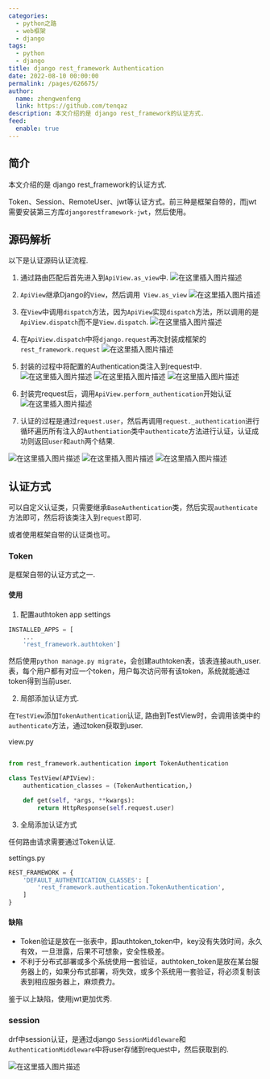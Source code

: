 ```yaml
---
categories: 
  - python之路
  - web框架
  - django
tags: 
  - python
  - django
title: django rest_framework Authentication
date: 2022-08-10 00:00:00
permalink: /pages/626675/
author: 
  name: zhengwenfeng
  link: https://github.com/tenqaz
description: 本文介绍的是 django rest_framework的认证方式.
feed: 
  enable: true
---
```




## 简介

本文介绍的是 django rest_framework的认证方式.

Token、Session、RemoteUser、jwt等认证方式。前三种是框架自带的，而jwt需要安装第三方库`djangorestframework-jwt`，然后使用。

## 源码解析

以下是认证源码认证流程.

1. 通过路由匹配后首先进入到`ApiView.as_view`中.
![在这里插入图片描述](https://gcore.jsdelivr.net/gh/tenqaz/BLOG-CDN@main/1604217645776.png#alt=)

2. `ApiView`继承Django的`View`，然后调用` View.as_view`
![在这里插入图片描述](https://gcore.jsdelivr.net/gh/tenqaz/BLOG-CDN@main/1604217692151.png#alt=)

3. 在`View`中调用`dispatch`方法，因为`ApiView`实现`dispatch`方法，所以调用的是`ApiView.dispatch`而不是`View.dispatch`.
![在这里插入图片描述](https://gcore.jsdelivr.net/gh/tenqaz/BLOG-CDN@main/1604217722635.png#alt=)

4. 在`ApiView.dispatch`中将`django.request`再次封装成框架的`rest_framework.request`
![在这里插入图片描述](https://gcore.jsdelivr.net/gh/tenqaz/BLOG-CDN@main/1604217752105.png#alt=)

5.  封装的过程中将配置的Authentication类注入到request中.
![在这里插入图片描述](https://gcore.jsdelivr.net/gh/tenqaz/BLOG-CDN@main/1604217777505.png#alt=)
![在这里插入图片描述](https://gcore.jsdelivr.net/gh/tenqaz/BLOG-CDN@main/1604217802098.png#alt=)
![在这里插入图片描述](https://gcore.jsdelivr.net/gh/tenqaz/BLOG-CDN@main/1604217826988.png#alt=)
6. 封装完request后，调用`ApiView.perform_authentication`开始认证
![在这里插入图片描述](https://gcore.jsdelivr.net/gh/tenqaz/BLOG-CDN@main/1604217857749.png#alt=)

7. 认证的过程是通过`request.user`，然后再调用`request._authentication`进行循环遍历所有注入的`Authentiation`类中`authenticate`方法进行认证，认证成功则返回`user`和`auth`两个结果.

![在这里插入图片描述](https://gcore.jsdelivr.net/gh/tenqaz/BLOG-CDN@main/1604217884904.png#alt=)
![在这里插入图片描述](https://gcore.jsdelivr.net/gh/tenqaz/BLOG-CDN@main/1604217914132.png#alt=)
![在这里插入图片描述](https://gcore.jsdelivr.net/gh/tenqaz/BLOG-CDN@main/1604217936978.png#alt=)

## 认证方式

可以自定义认证类，只需要继承`BaseAuthentication`类，然后实现`authenticate`方法即可，然后将该类注入到`request`即可.

或者使用框架自带的认证类也可。

### Token

是框架自带的认证方式之一.

#### 使用

1. 配置authtoken app
settings
```python
INSTALLED_APPS = [
    ...
    'rest_framework.authtoken']
```

然后使用`python manage.py migrate`，会创建authtoken表，该表连接auth_user.表，每个用户都有对应一个token，用户每次访问带有该token，系统就能通过token得到当前user. 

2. 局部添加认证方式.

在`TestView`添加`TokenAuthentication`认证, 路由到TestView时，会调用该类中的`authenticate`方法，通过token获取到user.

view.py
```python

from rest_framework.authentication import TokenAuthentication

class TestView(APIView):
    authentication_classes = (TokenAuthentication,)

    def get(self, *args, **kwargs):
        return HttpResponse(self.request.user)
```

3. 全局添加认证方式

任何路由请求需要通过Token认证.

settings.py
```python
REST_FRAMEWORK = {
    'DEFAULT_AUTHENTICATION_CLASSES': [
        'rest_framework.authentication.TokenAuthentication',
    ]
}
```

#### 缺陷

* Token验证是放在一张表中，即authtoken_token中，key没有失效时间，永久有效，一旦泄露，后果不可想象，安全性极差。　　
* 不利于分布式部署或多个系统使用一套验证，authtoken_token是放在某台服务器上的，如果分布式部署，将失效，或多个系统用一套验证，将必须复制该表到相应服务器上，麻烦费力。

鉴于以上缺陷，使用jwt更加优秀.

### session 

drf中session认证，是通过django `SessionMiddleware`和`AuthenticationMiddleware`中将user存储到request中，然后获取到的.

![在这里插入图片描述](https://gcore.jsdelivr.net/gh/tenqaz/BLOG-CDN@main/1604217962598.png#alt=)